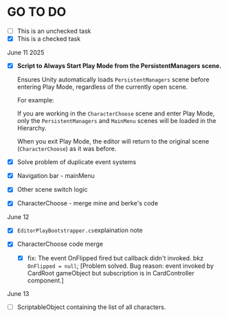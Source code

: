 # GO TO DO

* [ ] This is an unchecked task
* [x] This is a checked task

June 11 2025

*   [x] **Script to Always Start Play Mode from the PersistentManagers scene.**

    Ensures Unity automatically loads `PersistentManagers` scene before entering Play Mode, regardless of the currently open scene.

    For example:

    If you are working in the `CharacterChoose` scene and enter Play Mode, only the `PersistentManagers` and `MainMenu` scenes will be loaded in the Hierarchy.

    When you exit Play Mode, the editor will return to the original scene (`CharacterChoose`) as it was before.
* [x] Solve problem of duplicate event systems
* [x] Navigation bar - mainMenu
* [x] Other scene switch logic
* [x] CharacterChoose - merge mine and berke's code

June 12

* [x] `EditorPlayBootstrapper.cs`explaination note
*   [x] CharacterChoose code merge

    * [x] fix: The event OnFlipped fired but callback didn't invoked. bkz `OnFlipped = null`; \[Problem solved. Bug reason: event invoked by CardRoot gameObject but subscription is in CardController component.]



June 13

* [ ] ScriptableObject containing the list of all characters.

